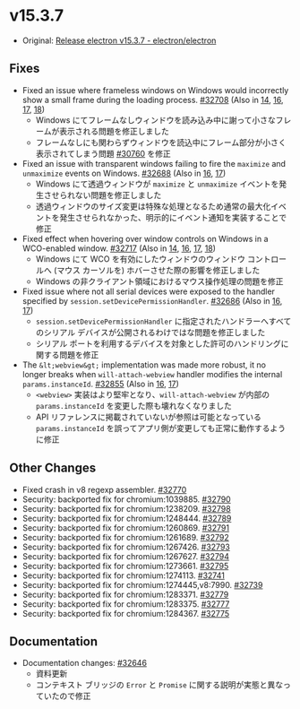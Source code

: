 # v15.3.7

- Original: [Release electron v15.3.7 - electron/electron](https://github.com/electron/electron/releases/tag/v15.3.7)

## Fixes

- Fixed an issue where frameless windows on Windows would incorrectly show a small frame during the loading process. [#32708](https://github.com/electron/electron/pull/32708) (Also in [14](https://github.com/electron/electron/pull/32709), [16](https://github.com/electron/electron/pull/32710), [17](https://github.com/electron/electron/pull/32707), [18](https://github.com/electron/electron/pull/32714))
  - Windows にてフレームなしウィンドウを読み込み中に謝って小さなフレームが表示される問題を修正しました
  - フレームなしにも関わらずウィンドウを読込中にフレーム部分が小さく表示されてしまう問題 [#30760](https://github.com/electron/electron/issues/30760) を修正
- Fixed an issue with transparent windows failing to fire the `maximize` and `unmaximize` events on Windows. [#32688](https://github.com/electron/electron/pull/32688) (Also in [16](https://github.com/electron/electron/pull/32689), [17](https://github.com/electron/electron/pull/32690))
  - Windows にて透過ウィンドウが `maximize` と `unmaximize` イベントを発生させられない問題を修正しました
  - 透過ウィンドウのサイズ変更は特殊な処理となるため通常の最大化イベントを発生させられなかった、明示的にイベント通知を実装することで修正
- Fixed effect when hovering over window controls on Windows in a WCO-enabled window. [#32717](https://github.com/electron/electron/pull/32717) (Also in [14](https://github.com/electron/electron/pull/32716), [16](https://github.com/electron/electron/pull/32720), [17](https://github.com/electron/electron/pull/32719), [18](https://github.com/electron/electron/pull/32723))
  - Windows にて WCO を有効にしたウィンドウのウィンドウ コントロールへ (マウス カーソルを) ホバーさせた際の影響を修正しました
  - Windows の非クライアント領域におけるマウス操作処理の問題を修正
- Fixed issue where not all serial devices were exposed to the handler specified by `session.setDevicePermissionHandler`. [#32686](https://github.com/electron/electron/pull/32686) (Also in [16](https://github.com/elecron/electron/pull/32687), [17](https://github.com/electron/electron/pull/32685))
  - `session.setDevicePermissionHandler` に指定されたハンドラーへすべてのシリアル デバイスが公開されるわけではな問題を修正しました
  - シリアル ポートを利用するデバイスを対象とした許可のハンドリングに関する問題を修正
- The `&lt;webview&gt;` implementation was made more robust, it no longer breaks when `will-attach-webview` handler modifies the internal `params.instanceId`. [#32855](https://github.com/electron/electron/pull/32855) (Also in [16](https://github.com/electron/electron/pull/32429), [17](https://github.com/electron/electron/pull/32430))
  - `<webview>` 実装はより堅牢となり、`will-attach-webview` が内部の `params.instanceId` を変更した際も壊れなくなりました
  - API リファレンスに掲載されていないが参照は可能となっている `params.instanceId` を誤ってアプリ側が変更しても正常に動作するように修正

## Other Changes

- Fixed crash in v8 regexp assembler. [#32770](https://github.com/electron/electron/pull/32770)
- Security: backported fix for chromium:1039885. [#32790](https://github.com/electron/electron/pull/32790)
- Security: backported fix for chromium:1238209. [#32798](https://github.com/electron/electron/pull/32798)
- Security: backported fix for chromium:1248444. [#32789](https://github.com/electron/electron/pull/32789)
- Security: backported fix for chromium:1260869. [#32791](https://github.com/electron/electron/pull/32791)
- Security: backported fix for chromium:1261689. [#32792](https://github.com/electron/electron/pull/32792)
- Security: backported fix for chromium:1267426. [#32793](https://github.com/electron/electron/pull/32793)
- Security: backported fix for chromium:1267627. [#32794](https://github.com/electron/electron/pull/32794)
- Security: backported fix for chromium:1273661. [#32795](https://github.com/electron/electron/pull/32795)
- Security: backported fix for chromium:1274113. [#32741](https://github.com/electron/electron/pull/32741)
- Security: backported fix for chromium:1274445,v8:7990. [#32739](https://github.com/electron/electron/pull/32739)
- Security: backported fix for chromium:1283371. [#32779](https://github.com/electron/electron/pull/32779)
- Security: backported fix for chromium:1283375. [#32777](https://github.com/electron/electron/pull/32777)
- Security: backported fix for chromium:1284367. [#32775](https://github.com/electron/electron/pull/32775)

## Documentation

- Documentation changes: [#32646](https://github.com/electron/electron/pull/32646)
  - 資料更新
  - コンテキスト ブリッジの `Error` と `Promise` に関する説明が実態と異なっていたので修正
